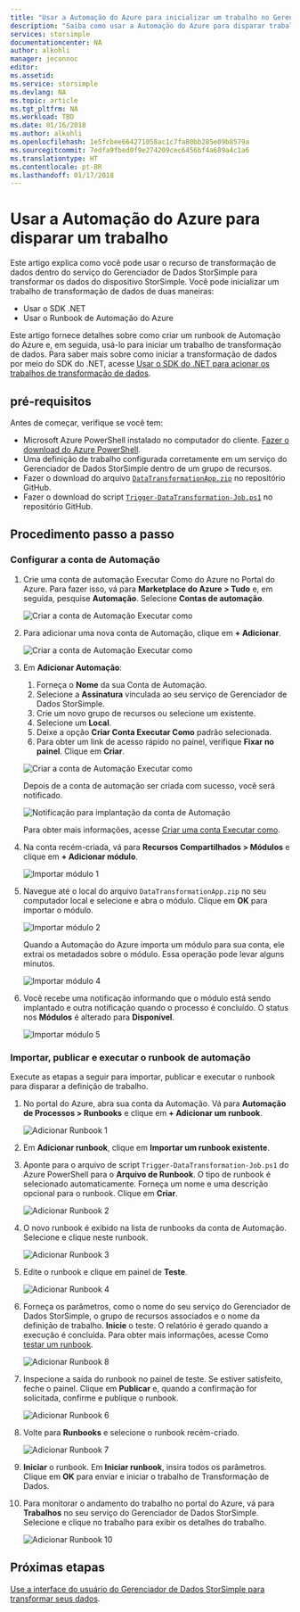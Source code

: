 ```yaml
---
title: "Usar a Automação do Azure para inicializar um trabalho no Gerenciador de Dados StorSimple | Microsoft Docs"
description: "Saiba como usar a Automação do Azure para disparar trabalhos do Gerenciador de Dados do StorSimple"
services: storsimple
documentationcenter: NA
author: alkohli
manager: jeconnoc
editor: 
ms.assetid: 
ms.service: storsimple
ms.devlang: NA
ms.topic: article
ms.tgt_pltfrm: NA
ms.workload: TBD
ms.date: 01/16/2018
ms.author: alkohli
ms.openlocfilehash: 1e5fcbee664271058ac1c7fa80bb285e09b8579a
ms.sourcegitcommit: 7edfa9fbed0f9e274209cec6456bf4a689a4c1a6
ms.translationtype: HT
ms.contentlocale: pt-BR
ms.lasthandoff: 01/17/2018
---
```

# <a name="use-azure-automation-to-trigger-a-job"></a>Usar a Automação do Azure para disparar um trabalho

Este artigo explica como você pode usar o recurso de transformação de dados dentro do serviço do Gerenciador de Dados StorSimple para transformar os dados do dispositivo StorSimple. Você pode inicializar um trabalho de transformação de dados de duas maneiras: 

 - Usar o SDK .NET
 - Usar o Runbook de Automação do Azure
 
Este artigo fornece detalhes sobre como criar um runbook de Automação do Azure e, em seguida, usá-lo para iniciar um trabalho de transformação de dados. Para saber mais sobre como iniciar a transformação de dados por meio do SDK do .NET, acesse [Usar o SDK do .NET para acionar os trabalhos de transformação de dados](storsimple-data-manager-dotnet-jobs.md).

## <a name="prerequisites"></a>pré-requisitos

Antes de começar, verifique se você tem:

*   Microsoft Azure PowerShell instalado no computador do cliente. [Fazer o download do Azure PowerShell](https://docs.microsoft.com/powershell/azure/install-azurerm-ps).
*   Uma definição de trabalho configurada corretamente em um serviço do Gerenciador de Dados StorSimple dentro de um grupo de recursos.
*   Fazer o download do arquivo  [`DataTransformationApp.zip`](https://github.com/Azure-Samples/storsimple-dotnet-data-manager-get-started/raw/master/Azure%20Automation%20For%20Data%20Manager/DataTransformationApp.zip) no repositório GitHub. 
*   Fazer o download do script [`Trigger-DataTransformation-Job.ps1`](https://github.com/Azure-Samples/storsimple-dotnet-data-manager-get-started/blob/master/Azure%20Automation%20For%20Data%20Manager/Trigger-DataTransformation-Job.ps1) no repositório GitHub.

## <a name="step-by-step-procedure"></a>Procedimento passo a passo

### <a name="set-up-the-automation-account"></a>Configurar a conta de Automação

1. Crie uma conta de automação Executar Como do Azure no Portal do Azure. Para fazer isso, vá para **Marketplace do Azure > Tudo** e, em seguida, pesquise **Automação**. Selecione **Contas de automação**.

    ![Criar a conta de Automação Executar como](./media/storsimple-data-manager-job-using-automation/search-automation-account1.png)

2. Para adicionar uma nova conta de Automação, clique em **+ Adicionar**.

    ![Criar a conta de Automação Executar como](./media/storsimple-data-manager-job-using-automation/add-automation-account1.png)

3. Em **Adicionar Automação**:

    1. Forneça o **Nome** da sua Conta de Automação.
    2. Selecione a **Assinatura** vinculada ao seu serviço de Gerenciador de Dados StorSimple.
    3. Crie um novo grupo de recursos ou selecione um existente.
    4. Selecione um **Local**.
    5. Deixe a opção **Criar Conta Executar Como** padrão selecionada.
    6. Para obter um link de acesso rápido no painel, verifique **Fixar no painel**. Clique em **Criar**.

    ![Criar a conta de Automação Executar como](./media/storsimple-data-manager-job-using-automation/create-automation-run-as-account.png)
    
    Depois de a conta de automação ser criada com sucesso, você será notificado.
    
    ![Notificação para implantação da conta de Automação](./media/storsimple-data-manager-job-using-automation/deployment-automation-account-notification1.png)

    Para obter mais informações, acesse [Criar uma conta Executar como](../automation/automation-create-runas-account.md).

3. Na conta recém-criada, vá para **Recursos Compartilhados > Módulos** e clique em **+ Adicionar módulo**.

    ![Importar módulo 1](./media/storsimple-data-manager-job-using-automation/import-module-1.png)

4. Navegue até o local do arquivo `DataTransformationApp.zip` no seu computador local e selecione e abra o módulo. Clique em **OK** para importar o módulo.

    ![Importar módulo 2](./media/storsimple-data-manager-job-using-automation/import-module-2.png)

   Quando a Automação do Azure importa um módulo para sua conta, ele extrai os metadados sobre o módulo. Essa operação pode levar alguns minutos.

   ![Importar módulo 4](./media/storsimple-data-manager-job-using-automation/import-module-4.png)

5. Você recebe uma notificação informando que o módulo está sendo implantado e outra notificação quando o processo é concluído.  O status nos **Módulos** é alterado para **Disponível**.

    ![Importar módulo 5](./media/storsimple-data-manager-job-using-automation/import-module-5.png)

### <a name="import-publish-and-run-automation-runbook"></a>Importar, publicar e executar o runbook de automação

Execute as etapas a seguir para importar, publicar e executar o runbook para disparar a definição de trabalho.

1. No portal do Azure, abra sua conta da Automação. Vá para **Automação de Processos > Runbooks** e clique em **+ Adicionar um runbook**.

    ![Adicionar Runbook 1](./media/storsimple-data-manager-job-using-automation/add-runbook-1.png)

2. Em **Adicionar runbook**, clique em **Importar um runbook existente**.

3. Aponte para o arquivo de script `Trigger-DataTransformation-Job.ps1` do Azure PowerShell para o **Arquivo de Runbook**. O tipo de runbook é selecionado automaticamente. Forneça um nome e uma descrição opcional para o runbook. Clique em **Criar**.

    ![Adicionar Runbook 2](./media/storsimple-data-manager-job-using-automation/add-runbook-2.png)

4. O novo runbook é exibido na lista de runbooks da conta de Automação. Selecione e clique neste runbook.

    ![Adicionar Runbook 3](./media/storsimple-data-manager-job-using-automation/add-runbook-3.png)

5. Edite o runbook e clique em painel de **Teste**.

    ![Adicionar Runbook 4](./media/storsimple-data-manager-job-using-automation/add-runbook-4.png)

6. Forneça os parâmetros, como o nome do seu serviço do Gerenciador de Dados StorSimple, o grupo de recursos associados e o nome da definição de trabalho. **Inicie** o teste. O relatório é gerado quando a execução é concluída. Para obter mais informações, acesse Como [testar um runbook](../automation/automation-first-runbook-textual-powershell.md#step-3---test-the-runbook).

    ![Adicionar Runbook 8](./media/storsimple-data-manager-job-using-automation/add-runbook-8.png)    

7. Inspecione a saída do runbook no painel de teste. Se estiver satisfeito, feche o painel. Clique em **Publicar** e, quando a confirmação for solicitada, confirme e publique o runbook.

    ![Adicionar Runbook 6](./media/storsimple-data-manager-job-using-automation/add-runbook-6.png)

8. Volte para **Runbooks** e selecione o runbook recém-criado.

    ![Adicionar Runbook 7](./media/storsimple-data-manager-job-using-automation/add-runbook-7.png)

9. **Iniciar** o runbook. Em **Iniciar runbook**, insira todos os parâmetros. Clique em **OK** para enviar e iniciar o trabalho de Transformação de Dados.

10. Para monitorar o andamento do trabalho no portal do Azure, vá para **Trabalhos** no seu serviço do Gerenciador de Dados StorSimple. Selecione e clique no trabalho para exibir os detalhes do trabalho.

    ![Adicionar Runbook 10](./media/storsimple-data-manager-job-using-automation/add-runbook-10.png)

## <a name="next-steps"></a>Próximas etapas

[Use a interface do usuário do Gerenciador de Dados StorSimple para transformar seus dados](storsimple-data-manager-ui.md).